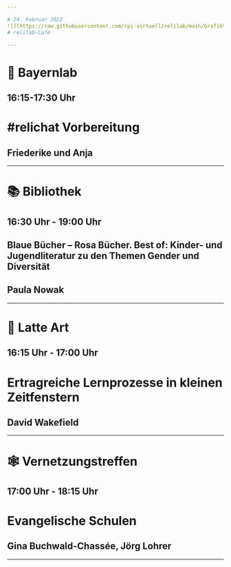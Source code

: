 ```yaml
---

# 24. Februar 2022
![](https://raw.githubusercontent.com/rpi-virtuell/relilab/main/Grafik%2BDesign/Logos/Icons/relilab-cafe.png)
# relilab-Café

---
```


# 🍻 Bayernlab
## 16:15-17:30 Uhr
# #relichat Vorbereitung
## Friederike und Anja


---

# 📚 Bibliothek
## 16:30 Uhr - 19:00 Uhr
## Blaue Bücher – Rosa Bücher. Best of: Kinder- und Jugendliteratur zu den Themen Gender und Diversität
## Paula Nowak

---

# 🎨 Latte Art
## 16:15 Uhr - 17:00 Uhr
# Ertragreiche Lernprozesse in kleinen Zeitfenstern
## David Wakefield

---

# 🕸️ Vernetzungstreffen
## 17:00 Uhr - 18:15 Uhr
# Evangelische Schulen
## Gina Buchwald-Chassée, Jörg Lohrer

---
